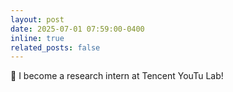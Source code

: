 ```yaml
---
layout: post
date: 2025-07-01 07:59:00-0400
inline: true
related_posts: false
---
```


🎉 I become a research intern at Tencent YouTu Lab!
